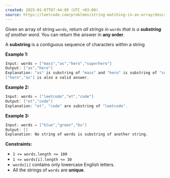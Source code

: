 ```yaml
---
created: 2025-01-07T07:44:09 (UTC +03:00)
source: https://leetcode.com/problems/string-matching-in-an-array/description/?envType=daily-question&envId=2025-01-07
---
```

Given an array of string `words`, return _all strings in_ `words` _that is a **substring** of another word_. You can return the answer in **any order**.

A **substring** is a contiguous sequence of characters within a string


**Example 1:**

``` Java
Input: words = ["mass","as","hero","superhero"]
Output: ["as","hero"]
Explanation: "as" is substring of "mass" and "hero" is substring of "superhero".
["hero","as"] is also a valid answer.
```


**Example 2:**

``` Java
Input: words = ["leetcode","et","code"]
Output: ["et","code"]
Explanation: "et", "code" are substring of "leetcode".
```


**Example 3:**

``` Java
Input: words = ["blue","green","bu"]
Output: []
Explanation: No string of words is substring of another string.
```

**Constraints:**

-   `1 <= words.length <= 100`
-   `1 <= words[i].length <= 30`
-   `words[i]` contains only lowercase English letters.
-   All the strings of `words` are **unique**.
